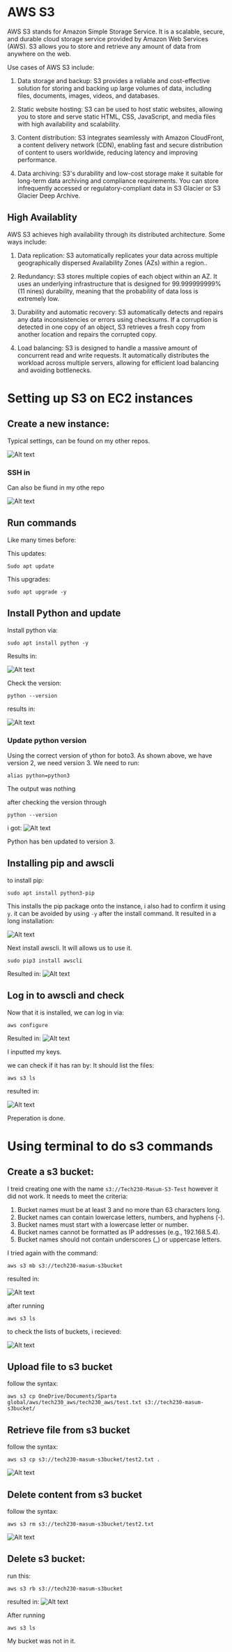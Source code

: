 # AWS S3 

AWS S3 stands for Amazon Simple Storage Service. It is a scalable, secure, and durable cloud storage service provided by Amazon Web Services (AWS). S3 allows you to store and retrieve any amount of data from anywhere on the web.

Use cases of AWS S3 include:

1. Data storage and backup: S3 provides a reliable and cost-effective solution for storing and backing up large volumes of data, including files, documents, images, videos, and databases.

2. Static website hosting: S3 can be used to host static websites, allowing you to store and serve static HTML, CSS, JavaScript, and media files with high availability and scalability.

3. Content distribution: S3 integrates seamlessly with Amazon CloudFront, a content delivery network (CDN), enabling fast and secure distribution of content to users worldwide, reducing latency and improving performance.

4. Data archiving: S3's durability and low-cost storage make it suitable for long-term data archiving and compliance requirements. You can store infrequently accessed or regulatory-compliant data in S3 Glacier or S3 Glacier Deep Archive.

## High Availablity

AWS S3 achieves high availability through its distributed architecture. Some ways include:

1. Data replication: S3 automatically replicates your data across multiple geographically dispersed Availability Zones (AZs) within a region..

2. Redundancy: S3 stores multiple copies of each object within an AZ. It uses an underlying infrastructure that is designed for 99.999999999% (11 nines) durability, meaning that the probability of data loss is extremely low.

3. Durability and automatic recovery: S3 automatically detects and repairs any data inconsistencies or errors using checksums. If a corruption is detected in one copy of an object, S3 retrieves a fresh copy from another location and repairs the corrupted copy.

4. Load balancing: S3 is designed to handle a massive amount of concurrent read and write requests. It automatically distributes the workload across multiple servers, allowing for efficient load balancing and avoiding bottlenecks.


# Setting up S3 on EC2 instances

## Create a new instance:

Typical settings, can be found on my other repos.

![Alt text](s3-instance-images/Screenshot%202023-05-25%20154554.png)

### SSH in

Can also be fiund in my othe repo

![Alt text](s3-instance-images/Screenshot%202023-05-25%20154749.png)

## Run commands

Like many times before:

This updates:
```
Sudo apt update
```
This upgrades:
```
sudo apt upgrade -y
```
## Install Python and update
Install python via:
```
sudo apt install python -y
```
Results in:

![Alt text](s3-instance-images/Screenshot%202023-05-25%20160955.png)

Check the version:
```
python --version
```
results in:

![Alt text](s3-instance-images/Screenshot%202023-05-25%20155339.png)

### Update python version
Using the correct version of ython for boto3. As shown above, we have version 2, we need version 3. We need to run:
```
alias python=python3
```
The output was nothing

after checking the version through
```
python --version
```
i got:
![Alt text](s3-instance-images/Screenshot%202023-05-25%20160429.png)

Python has ben updated to version 3.

## Installing pip and awscli

to install pip:
```
sudo apt install python3-pip
```
This installs the pip package onto the instance, i also had to confirm it using `y`. it can be avoided by using `-y` after the install command.
It resulted in a long installation:

![Alt text](s3-instance-images/Screenshot%202023-05-25%20161303.png)

Next install awscli. It will allows us to use it. 

```
sudo pip3 install awscli
```
Resulted in:
![Alt text](s3-instance-images/Screenshot%202023-05-25%20163143.png)

## Log in to awscli and check

Now that it is installed, we can log in via:

```
aws configure
```
Resulted in:
![Alt text](s3-instance-images/Screenshot%202023-05-25%20163816.png)

I inputted my keys. 

we can check if it has ran by: It should list the files:
```
aws s3 ls
```

resulted in:

![Alt text](s3-instance-images/Screenshot%202023-05-25%20164723.png)

Preperation is done.


# Using terminal to do s3 commands

## Create a s3 bucket:
I treid creating one with the name `s3://Tech230-Masum-S3-Test` however it did not work. It needs to meet the criteria:

1. Bucket names must be at least 3 and no more than 63 characters long.
2. Bucket names can contain lowercase letters, numbers, and hyphens (-).
3. Bucket names must start with a lowercase letter or number.
4. Bucket names cannot be formatted as IP addresses (e.g., 192.168.5.4).
5. Bucket names should not contain underscores (_) or uppercase letters.

I tried again with the command:
```
aws s3 mb s3://tech230-masum-s3bucket
```
resulted in:

![Alt text](s3-instance-images/Screenshot%202023-05-25%20170656.png)

after running 
```
aws s3 ls
```
to check the lists of buckets, i recieved:

![Alt text](s3-instance-images/Screenshot%202023-05-25%20170839.png)

## Upload file to s3 bucket

follow the syntax:
```
aws s3 cp OneDrive/Documents/Sparta global/aws/tech230_aws/tech230_aws/test.txt s3://tech230-masum-s3bucket/
```

## Retrieve file from s3 bucket

follow the syntax:
```
aws s3 cp s3://tech230-masum-s3bucket/test2.txt .
```

![Alt text](s3-instance-images/Screenshot%202023-05-26%20104808.png)


## Delete content from s3 bucket

follow the syntax:
```
aws s3 rm s3://tech230-masum-s3bucket/test2.txt
```
![Alt text](s3-instance-images/Screenshot%202023-05-26%20104917.png)

## Delete s3 bucket:
run this:
```
aws s3 rb s3://tech230-masum-s3bucket
```
resulted in:
![Alt text](s3-instance-images/Screenshot%202023-05-25%20171159.png)

After running
```
aws s3 ls
```

My bucket was not in it. 






